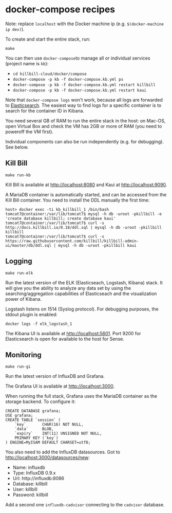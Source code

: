# docker-compose recipes

Note: replace `localhost` with the Docker machine ip (e.g. `$(docker-machine ip dev)`).

To create and start the entire stack, run:

`make`

You can then use `docker-compose`to manage all or individual services (project name is `kb`):
* `cd killbill-cloud/docker/compose`
* `docker-compose -p kb -f docker-compose.kb.yml ps`
* `docker-compose -p kb -f docker-compose.kb.yml restart killbill`
* `docker-compose -p kb -f docker-compose.kb.yml restart kaui`

Note that `docker-compose logs` won't work, because all logs are forwarded to [Elasticsearch](http://localhost:5601). The easiest way to find logs for a specific container is to search for the container ID in Kibana.

You need several GB of RAM to run the entire stack in the host: on Mac-OS, open Virtual Box and check the VM has 2GB or more of RAM (you need to poweroff the VM first).

Individual components can also be run independently (e.g. for debugging). See below.

## Kill Bill

`make run-kb`

Kill Bill is available at [http://localhost:8080](http://localhost:8080) and Kaui at [http://localhost:9090](http://localhost:9090).

A MariaDB container is automatically started, and can be accessed from the Kill Bill container. You need to install the DDL manually the first time:

```
host> docker exec -ti kb_killbill_1 /bin/bash
tomcat7@container:/var/lib/tomcat7$ mysql -h db -uroot -pkillbill -e 'create database killbill; create database kaui'
tomcat7@container:/var/lib/tomcat7$ curl -s http://docs.killbill.io/0.18/ddl.sql | mysql -h db -uroot -pkillbill killbill
tomcat7@container:/var/lib/tomcat7$ curl -s https://raw.githubusercontent.com/killbill/killbill-admin-ui/master/db/ddl.sql | mysql -h db -uroot -pkillbill kaui
```

## Logging

`make run-elk`

Run the latest version of the ELK (Elasticseach, Logstash, Kibana) stack. It will give you the ability to analyze any data set by using the searching/aggregation capabilities of Elasticseach and the visualization power of Kibana.

Logstash listens on 1514 (Syslog protocol). For debugging purposes, the stdout plugin is enabled:

`docker logs -f elk_logstash_1`

The Kibana UI is available at [http://localhost:5601](http://localhost:5601). Port 9200 for Elasticsearch is open for available to the host for Sense.

## Monitoring

`make run-gi`

Run the latest version of InfluxDB and Grafana.

The Grafana UI is available at [http://localhost:3000](http://localhost:3000).

When running the full stack, Grafana uses the MariaDB container as the storage backend. To configure it:

```
CREATE DATABASE grafana;
USE grafana;
CREATE TABLE `session` (
    `key`       CHAR(16) NOT NULL,
    `data`      BLOB,
    `expiry`    INT(11) UNSIGNED NOT NULL,
    PRIMARY KEY (`key`)
) ENGINE=MyISAM DEFAULT CHARSET=utf8;
```

You also need to add the InfluxDB datasources. Got to [http://localhost:3000/datasources/new](http://localhost:3000/datasources/new):

* Name: influxdb
* Type: InfluxDB 0.9.x
* Url: http://influxdb:8086
* Database: killbill
* User: killbill
* Password: killbill

Add a second one `influxdb-cadvisor` connecting to the `cadvisor` database.
